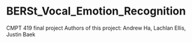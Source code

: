 # BERSt_Vocal_Emotion_Recognition
CMPT 419 final project
Authors of this project: Andrew Ha, Lachlan Ellis, Justin Baek

